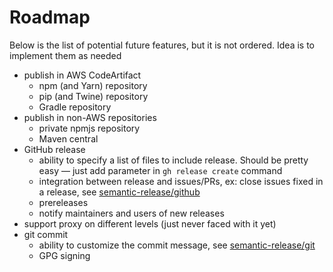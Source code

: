 # Roadmap

Below is the list of potential future features, but it is not ordered. Idea is to implement them as needed

- publish in AWS CodeArtifact
  - npm (and Yarn) repository
  - pip (and Twine) repository
  - Gradle repository
- publish in non-AWS repositories
  - private npmjs repository
  - Maven central
- GitHub release
  - ability to specify a list of files to include release. Should be pretty easy — just add parameter in `gh release create` command
  - integration between release and issues/PRs, ex: close issues fixed in a release, see [semantic-release/github](https://github.com/semantic-release/github)
  - prereleases
  - notify maintainers and users of new releases
- support proxy on different levels (just never faced with it yet)
- git commit
  - ability to customize the commit message, see [semantic-release/git](https://github.com/semantic-release/git)
  - GPG signing

